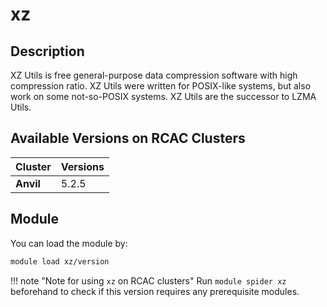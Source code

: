 # xz

## Description
XZ Utils is free general-purpose data compression software with high compression ratio. XZ Utils were written for POSIX-like systems, but also work on some not-so-POSIX systems. XZ Utils are the successor to LZMA Utils.

## Available Versions on RCAC Clusters
|Cluster|Versions|
|---|---|
|**Anvil**|5.2.5|

## Module
You can load the module by:

```bash
module load xz/version
```

!!! note "Note for using `xz` on RCAC clusters"
    Run `module spider xz` beforehand to check if this version requires any prerequisite modules.
